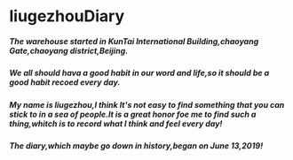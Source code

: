 # liugezhouDiary

#####  The warehouse started in KunTai International Building,chaoyang Gate,chaoyang district,Beijing.

#####  We all should hava a good habit in our word and life,so it should be a good habit recoed every day.

#####  My name is liugezhou,I think It's not easy to find something that you can stick to in a sea of people.It is a great honor foe me to find such a thing,whitch is to record what I think and feel every day!

##### The diary,which maybe go down in history,began on June 13,2019!